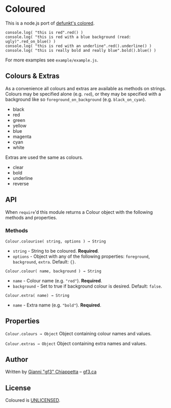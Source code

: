 # Coloured

This is a node.js port of [defunkt's colored](http://github.com/defunkt/colored).

    console.log( "this is red".red() )
    console.log( "this is red with a blue background (read: ugly)".red_on_blue() )
    console.log( "this is red with an underline".red().underline() )
    console.log( "this is really bold and really blue".bold().blue() )

For more examples see `example/example.js`.

## Colours & Extras

As a convenience all colours and extras are available as methods on strings.
Colours may be specified alone (e.g. `red`), or they may be specified with
a background like so `foreground_on_background` (e.g. `black_on_cyan`).

* black
* red
* green
* yellow
* blue
* magenta
* cyan
* white

Extras are used the same as colours.

* clear
* bold
* underline
* reverse

## API

When `require`'d this module returns a Colour object with the following methods
and properties.

### Methods

`Colour.colourise( string, options ) → String`

* `string` - String to be coloured. **Required**.
* `options` - Object with any of the following properties: `foreground`, `background`, `extra`. Default: `{}`.

`Colour.colour( name, background ) → String`

* `name` - Colour name (e.g. `"red"`). **Required**.
* `background` - Set to true if background colour is desired. Default: `false`.

`Colour.extra( name) → String`

* `name` - Extra name (e.g. `"bold"`). **Required**.

## Properties

`Colour.colours → Object` Object containing colour names and values.

`Colour.extras → Object` Object containing extra names and values.

## Author

Written by [Gianni "gf3" Chiappetta](http://github.com/gf3) &ndash; [gf3.ca](http://gf3.ca)

## License

Coloured is [UNLICENSED](http://unlicense.org/).

